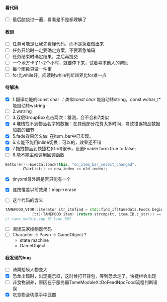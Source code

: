 #### 看代码
- [ ] 最后脑袋过一遍，看看是不是都理解了

#### 教训
- [ ] 任务可能是让我先看懂代码，而不是急着做出来
- [ ] 任务开始时一定要确定方案，不要着急编码
- [ ] 任务结束时确定结果，之后再提交
- [ ] 一个地方卡了1~2个小时，就要停下来，试着寻求他人的帮助
- [ ] 每个函数只做一件事
- [ ] for比while好，阅读时while判断越界比for难一点

#### 待解决:
- [x] 1.翻译功能的const char *：类似const char* 能自动转string，const wchar_t*能自动转wstring
- [ ] 2.wstring
- [ ] 3.双层GroupBox点击两次：猜测，会不会和7类似
- [x] 4.堆栈找不到物品名字的数据：在其他部分花费太多时间，导致错误物品数据加载的细节
- [x] 5.fade效果怎么做: 在item_bar中已实现。
- [x] 6.宏能不能用inline切换：可以的，效果还不错
- [x] 7.拖拽物品到快捷栏(Grid)很卡，设置Enable form true to false;
- [ ] 8.能不能主动调用回调函数 
```C++
GetCore()->ExecCallback(this, "on_item_bar_select_changed",
		CVarList() << new_index << old_index);
```

- [x] tinyxml最外层是否只能有一个
- [x] 连按覆盖以前效果：map->erase

- [ ] 这个代码的含义
```C++
TAMEFOOD_VTOR::iterator itr_itmfind = std::find_if(tamedata.Foods.begin(), tamedata.Foods.end(),
			[tt](TAMEFOOD item) {return strcmp(tt, item.ID.c_str()) == 0; });
// tame_module.cpp 的 line 987
```
- [ ] 阅读玩家控制器代码
- [ ] Character -> Pawn -> GameObject ?
	- state machine
	- GameObject
	
#### 我发现的bug
- [ ] 骑乘蛤蟆人物变大
- [x] 恐龙出现时，出现提示框，这时候打开背包，等到恐龙走了，快捷栏会出现
- [ ] 非食物驯养，原因在于服务器TameModuleX::DoFeedNpcFood流程判断错误
- [x] 吃食物会切换手中武器
